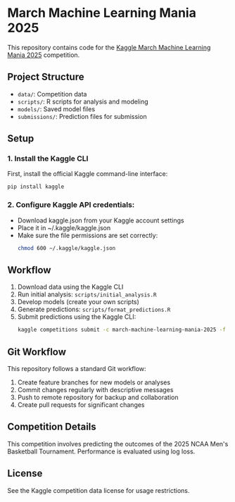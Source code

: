 # March Machine Learning Mania 2025

This repository contains code for the [Kaggle March Machine Learning Mania 2025](https://www.kaggle.com/competitions/march-machine-learning-mania-2025/) competition.

## Project Structure

- `data/`: Competition data
- `scripts/`: R scripts for analysis and modeling
- `models/`: Saved model files
- `submissions/`: Prediction files for submission

## Setup

### 1. Install the Kaggle CLI

First, install the official Kaggle command-line interface:

```bash
pip install kaggle
```

### 2. Configure Kaggle API credentials:
- Download kaggle.json from your Kaggle account settings
- Place it in ~/.kaggle/kaggle.json
- Make sure the file permissions are set correctly:
  ```bash
  chmod 600 ~/.kaggle/kaggle.json
  ```
  
## Workflow

1. Download data using the Kaggle CLI
2. Run initial analysis: `scripts/initial_analysis.R`
3. Develop models (create your own scripts)
4. Generate predictions: `scripts/format_predictions.R`
5. Submit predictions using the Kaggle CLI:
   ```bash
   kaggle competitions submit -c march-machine-learning-mania-2025 -f submissions/your_submission.csv -m 'Your submission message'
   ```

## Git Workflow

This repository follows a standard Git workflow:

1. Create feature branches for new models or analyses
2. Commit changes regularly with descriptive messages
3. Push to remote repository for backup and collaboration
4. Create pull requests for significant changes

## Competition Details

This competition involves predicting the outcomes of the 2025 NCAA Men's Basketball Tournament. Performance is evaluated using log loss.

## License

See the Kaggle competition data license for usage restrictions.

